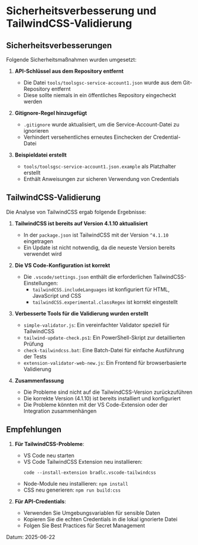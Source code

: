 # Sicherheitsverbesserung und TailwindCSS-Validierung

## Sicherheitsverbesserungen

Folgende Sicherheitsmaßnahmen wurden umgesetzt:

1. **API-Schlüssel aus dem Repository entfernt**
   - Die Datei `tools/toolsgsc-service-account1.json` wurde aus dem Git-Repository entfernt
   - Diese sollte niemals in ein öffentliches Repository eingecheckt werden
   
2. **Gitignore-Regel hinzugefügt**
   - `.gitignore` wurde aktualisiert, um die Service-Account-Datei zu ignorieren
   - Verhindert versehentliches erneutes Einchecken der Credential-Datei

3. **Beispieldatei erstellt**
   - `tools/toolsgsc-service-account1.json.example` als Platzhalter erstellt
   - Enthält Anweisungen zur sicheren Verwendung von Credentials

## TailwindCSS-Validierung

Die Analyse von TailwindCSS ergab folgende Ergebnisse:

1. **TailwindCSS ist bereits auf Version 4.1.10 aktualisiert**
   - In der `package.json` ist TailwindCSS mit der Version `^4.1.10` eingetragen
   - Ein Update ist nicht notwendig, da die neueste Version bereits verwendet wird

2. **Die VS Code-Konfiguration ist korrekt**
   - Die `.vscode/settings.json` enthält die erforderlichen TailwindCSS-Einstellungen:
     - `tailwindCSS.includeLanguages` ist konfiguriert für HTML, JavaScript und CSS
     - `tailwindCSS.experimental.classRegex` ist korrekt eingestellt

3. **Verbesserte Tools für die Validierung wurden erstellt**
   - `simple-validator.js`: Ein vereinfachter Validator speziell für TailwindCSS
   - `tailwind-update-check.ps1`: Ein PowerShell-Skript zur detaillierten Prüfung
   - `check-tailwindcss.bat`: Eine Batch-Datei für einfache Ausführung der Tests
   - `extension-validator-web-new.js`: Ein Frontend für browserbasierte Validierung

4. **Zusammenfassung**
   - Die Probleme sind nicht auf die TailwindCSS-Version zurückzuführen
   - Die korrekte Version (4.1.10) ist bereits installiert und konfiguriert
   - Die Probleme könnten mit der VS Code-Extension oder der Integration zusammenhängen

## Empfehlungen

1. **Für TailwindCSS-Probleme**:
   - VS Code neu starten
   - VS Code TailwindCSS Extension neu installieren:
     ```
     code --install-extension bradlc.vscode-tailwindcss
     ```
   - Node-Module neu installieren: `npm install`
   - CSS neu generieren: `npm run build:css`

2. **Für API-Credentials**:
   - Verwenden Sie Umgebungsvariablen für sensible Daten
   - Kopieren Sie die echten Credentials in die lokal ignorierte Datei
   - Folgen Sie Best Practices für Secret Management

Datum: 2025-06-22
